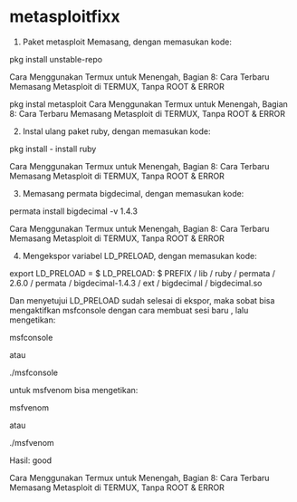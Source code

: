 # metasploitfixx





1. Paket metasploit Memasang, dengan memasukan kode:

pkg install unstable-repo

Cara Menggunakan Termux untuk Menengah, Bagian 8: Cara Terbaru Memasang Metasploit di TERMUX, Tanpa ROOT & ERROR

pkg instal metasploit
Cara Menggunakan Termux untuk Menengah, Bagian 8: Cara Terbaru Memasang Metasploit di TERMUX, Tanpa ROOT & ERROR

2. Instal ulang paket ruby, dengan memasukan kode:

pkg install - install ruby

Cara Menggunakan Termux untuk Menengah, Bagian 8: Cara Terbaru Memasang Metasploit di TERMUX, Tanpa ROOT & ERROR

3. Memasang permata bigdecimal, dengan memasukan kode:

permata install bigdecimal -v 1.4.3

Cara Menggunakan Termux untuk Menengah, Bagian 8: Cara Terbaru Memasang Metasploit di TERMUX, Tanpa ROOT & ERROR

4. Mengekspor variabel LD_PRELOAD, dengan memasukan kode:

export LD_PRELOAD = $ LD_PRELOAD: $ PREFIX / lib / ruby ​​/ permata / 2.6.0 / permata / bigdecimal-1.4.3 / ext / bigdecimal / bigdecimal.so



Dan menyetujui LD_PRELOAD sudah selesai di ekspor, maka sobat bisa mengaktifkan msfconsole dengan cara membuat sesi baru , lalu mengetikan: 

msfconsole

atau 

./msfconsole

untuk msfvenom bisa mengetikan: 

msfvenom

atau 

./msfvenom


Hasil: good 

Cara Menggunakan Termux untuk Menengah, Bagian 8: Cara Terbaru Memasang Metasploit di TERMUX, Tanpa ROOT & ERROR
